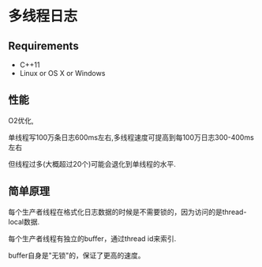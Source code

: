 # 多线程日志

## Requirements
* C++11
* Linux or OS X or Windows

## 性能
O2优化,

单线程写100万条日志600ms左右,多线程速度可提高到每100万日志300-400ms左右

但线程过多(大概超过20个)可能会退化到单线程的水平.

## 简单原理
每个生产者线程在格式化日志数据的时候是不需要锁的，因为访问的是thread-local数据.

每个生产者线程有独立的buffer，通过thread id来索引.

buffer自身是"无锁"的，保证了更高的速度。

